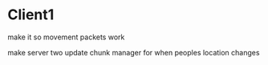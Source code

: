 # Client1

make it so movement packets work

make server two update chunk manager for when peoples location changes
